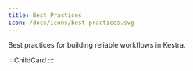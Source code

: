 ```yaml
---
title: Best Practices
icon: /docs/icons/best-practices.svg
---
```


Best practices for building reliable workflows in Kestra.

:::ChildCard
:::

